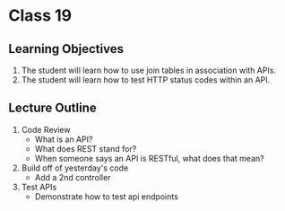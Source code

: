 # Class 19

## Learning Objectives
1. The student will learn how to use join tables in association with APIs.
1. The student will learn how to test HTTP status codes within an API.

## Lecture Outline

1. Code Review
   - What is an API?
   - What does REST stand for?
   - When someone says an API is RESTful, what does that mean?
1. Build off of yesterday's code
   - Add a 2nd controller
1. Test APIs
   - Demonstrate how to test api endpoints
   